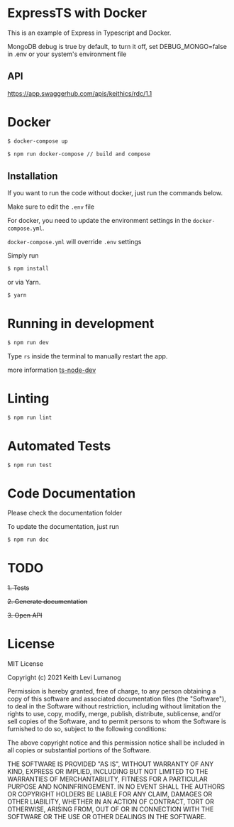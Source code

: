 # ExpressTS with Docker
This is an example of Express in Typescript and Docker.

MongoDB debug is true by default, to turn it off, set DEBUG_MONGO=false in .env or your system's environment file 
## API
https://app.swaggerhub.com/apis/keithics/rdc/1.1

# Docker

```bash
$ docker-compose up
```

```bash
$ npm run docker-compose // build and compose
```

## Installation
If you want to run the code without docker, just run the commands below.

Make sure to edit the `.env` file

For docker, you need to update the environment settings in the `docker-compose.yml`.

`docker-compose.yml` will override `.env` settings


Simply run
```bash
$ npm install 
```

or via Yarn.
```bash
$ yarn 
```


# Running in development
```bash
$ npm run dev
```

Type `rs` inside the terminal to manually restart the app.

more information [ts-node-dev](https://www.npmjs.com/package/ts-node-dev)

# Linting

```bash
$ npm run lint
```

# Automated Tests

```bash
$ npm run test
```

# Code Documentation
Please check the documentation folder

To update the documentation, just run
```bash
$ npm run doc
```

# TODO
~~1. Tests~~

~~2. Generate documentation~~
   
~~3. Open API~~

# License

MIT License

Copyright (c) 2021 Keith Levi Lumanog

Permission is hereby granted, free of charge, to any person obtaining a copy
of this software and associated documentation files (the "Software"), to deal
in the Software without restriction, including without limitation the rights
to use, copy, modify, merge, publish, distribute, sublicense, and/or sell
copies of the Software, and to permit persons to whom the Software is
furnished to do so, subject to the following conditions:

The above copyright notice and this permission notice shall be included in all
copies or substantial portions of the Software.

THE SOFTWARE IS PROVIDED "AS IS", WITHOUT WARRANTY OF ANY KIND, EXPRESS OR
IMPLIED, INCLUDING BUT NOT LIMITED TO THE WARRANTIES OF MERCHANTABILITY,
FITNESS FOR A PARTICULAR PURPOSE AND NONINFRINGEMENT. IN NO EVENT SHALL THE
AUTHORS OR COPYRIGHT HOLDERS BE LIABLE FOR ANY CLAIM, DAMAGES OR OTHER
LIABILITY, WHETHER IN AN ACTION OF CONTRACT, TORT OR OTHERWISE, ARISING FROM,
OUT OF OR IN CONNECTION WITH THE SOFTWARE OR THE USE OR OTHER DEALINGS IN THE
SOFTWARE.



[https://github.com/microsoft/TypeScript-Node-Starter]: https://github.com/microsoft/TypeScript-Node-Starter
